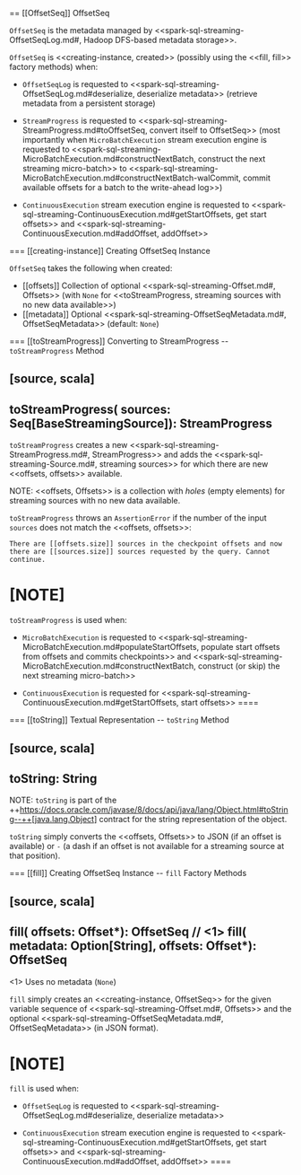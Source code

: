 == [[OffsetSeq]] OffsetSeq

`OffsetSeq` is the metadata managed by <<spark-sql-streaming-OffsetSeqLog.md#, Hadoop DFS-based metadata storage>>.

`OffsetSeq` is <<creating-instance, created>> (possibly using the <<fill, fill>> factory methods) when:

* `OffsetSeqLog` is requested to <<spark-sql-streaming-OffsetSeqLog.md#deserialize, deserialize metadata>> (retrieve metadata from a persistent storage)

* `StreamProgress` is requested to <<spark-sql-streaming-StreamProgress.md#toOffsetSeq, convert itself to OffsetSeq>> (most importantly when `MicroBatchExecution` stream execution engine is requested to <<spark-sql-streaming-MicroBatchExecution.md#constructNextBatch, construct the next streaming micro-batch>> to <<spark-sql-streaming-MicroBatchExecution.md#constructNextBatch-walCommit, commit available offsets for a batch to the write-ahead log>>)

* `ContinuousExecution` stream execution engine is requested to <<spark-sql-streaming-ContinuousExecution.md#getStartOffsets, get start offsets>> and <<spark-sql-streaming-ContinuousExecution.md#addOffset, addOffset>>

=== [[creating-instance]] Creating OffsetSeq Instance

`OffsetSeq` takes the following when created:

* [[offsets]] Collection of optional <<spark-sql-streaming-Offset.md#, Offsets>> (with `None` for <<toStreamProgress, streaming sources with no new data available>>)
* [[metadata]] Optional <<spark-sql-streaming-OffsetSeqMetadata.md#, OffsetSeqMetadata>> (default: `None`)

=== [[toStreamProgress]] Converting to StreamProgress -- `toStreamProgress` Method

[source, scala]
----
toStreamProgress(
  sources: Seq[BaseStreamingSource]): StreamProgress
----

`toStreamProgress` creates a new <<spark-sql-streaming-StreamProgress.md#, StreamProgress>> and adds the <<spark-sql-streaming-Source.md#, streaming sources>> for which there are new <<offsets, offsets>> available.

NOTE: <<offsets, Offsets>> is a collection with _holes_ (empty elements) for streaming sources with no new data available.

`toStreamProgress` throws an `AssertionError` if the number of the input `sources` does not match the <<offsets, offsets>>:

```
There are [[offsets.size]] sources in the checkpoint offsets and now there are [[sources.size]] sources requested by the query. Cannot continue.
```

[NOTE]
====
`toStreamProgress` is used when:

* `MicroBatchExecution` is requested to <<spark-sql-streaming-MicroBatchExecution.md#populateStartOffsets, populate start offsets from offsets and commits checkpoints>> and <<spark-sql-streaming-MicroBatchExecution.md#constructNextBatch, construct (or skip) the next streaming micro-batch>>

* `ContinuousExecution` is requested for <<spark-sql-streaming-ContinuousExecution.md#getStartOffsets, start offsets>>
====

=== [[toString]] Textual Representation -- `toString` Method

[source, scala]
----
toString: String
----

NOTE: `toString` is part of the ++https://docs.oracle.com/javase/8/docs/api/java/lang/Object.html#toString--++[java.lang.Object] contract for the string representation of the object.

`toString` simply converts the <<offsets, Offsets>> to JSON (if an offset is available) or `-` (a dash if an offset is not available for a streaming source at that position).

=== [[fill]] Creating OffsetSeq Instance -- `fill` Factory Methods

[source, scala]
----
fill(
  offsets: Offset*): OffsetSeq // <1>
fill(
  metadata: Option[String],
  offsets: Offset*): OffsetSeq
----
<1> Uses no metadata (`None`)

`fill` simply creates an <<creating-instance, OffsetSeq>> for the given variable sequence of <<spark-sql-streaming-Offset.md#, Offsets>> and the optional <<spark-sql-streaming-OffsetSeqMetadata.md#, OffsetSeqMetadata>> (in JSON format).

[NOTE]
====
`fill` is used when:

* `OffsetSeqLog` is requested to <<spark-sql-streaming-OffsetSeqLog.md#deserialize, deserialize metadata>>

* `ContinuousExecution` stream execution engine is requested to <<spark-sql-streaming-ContinuousExecution.md#getStartOffsets, get start offsets>> and <<spark-sql-streaming-ContinuousExecution.md#addOffset, addOffset>>
====
